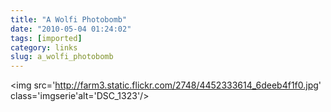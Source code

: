 ```yaml
---
title: "A Wolfi Photobomb"
date: "2010-05-04 01:24:02"
tags: [imported]
category: links
slug: a_wolfi_photobomb
---
```


<img src='http://farm3.static.flickr.com/2748/4452333614_6deeb4f1f0.jpg' class='imgserie'alt='DSC_1323'/>
